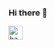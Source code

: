 ### Hi there 👋

<img src="https://img.shields.io/badge/-php-777BB4?logo=PHP&logoColor=000000&style=flat" alt="badge sample" height="28px"/>

<!--
**AlinaLedova/AlinaLedova** is a ✨ _special_ ✨ repository because its `README.md` (this file) appears on your GitHub profile.

Here are some ideas to get you started:

- 🔭 I’m currently working on ...
- 🌱 I’m currently learning ...
- 👯 I’m looking to collaborate on ...
- 🤔 I’m looking for help with ...
- 💬 Ask me about ...
- 📫 How to reach me: ...
- 😄 Pronouns: ...
- ⚡ Fun fact: ...
-->
